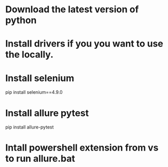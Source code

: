 # Download the latest version of python

# Install drivers if you you want to use the locally.

# Install selenium 
pip install selenium==4.9.0

# Install allure pytest
pip install allure-pytest

# Intall powershell extension from vs to run allure.bat